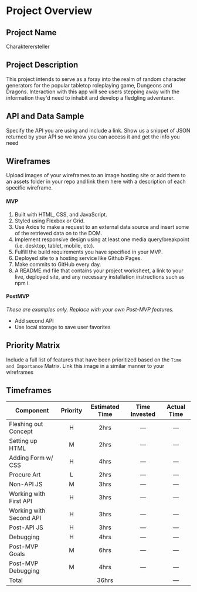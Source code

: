 # Project Overview

## Project Name

Charakterersteller

## Project Description

This project intends to serve as a foray into the realm of random character generators for the popular tabletop roleplaying game, Dungeons and Dragons. Interaction with this app will see users stepping away with the information they'd need to inhabit and develop a fledgling adventurer.

## API and Data Sample

Specify the API you are using and include a link. Show us a snippet of JSON returned by your API so we know you can access it and get the info you need

## Wireframes

Upload images of your wireframes to an image hosting site or add them to an assets folder in your repo and link them here with a description of each specific wireframe.

#### MVP 

1. Built with HTML, CSS, and JavaScript.
2. Styled using Flexbox or Grid.
3. Use Axios to make a request to an external data source and insert some of the retrieved data on to the DOM.
4. Implement responsive design using at least one media query/breakpoint (i.e. desktop, tablet, mobile, etc).
5. Fulfill the build requirements you have specified in your MVP.
6. Deployed site to a hosting service like Github Pages.
7. Make commits to GitHub every day.
8. A README.md file that contains your project worksheet, a link to your live, deployed site, and any necessary installation instructions such as npm i.

#### PostMVP  
*These are examples only. Replace with your own Post-MVP features.*

- Add second API
- Use local storage to save user favorites

## Priority Matrix

Include a full list of features that have been prioritized based on the `Time and Importance` Matrix.  Link this image in a similar manner to your wireframes

## Timeframes

| Component | Priority | Estimated Time | Time Invested | Actual Time |
| --- | :---: |  :---: | :---: | :---: |
| Fleshing out Concept | H | 2hrs| — | — |
| Setting up HTML | M | 2hrs | — | — |
| Adding Form w/ CSS | H | 4hrs | — | — |
| Procure Art | L | 2hrs | — | — |
| Non-API JS | M | 3hrs | — | — |
| Working with First API | H | 3hrs | — | — |
| Working with Second API | H | 3hrs | — | — |
| Post-API JS | H | 3hrs | — | — |
| Debugging | H | 4hrs | — | — |
| Post-MVP Goals | M | 6hrs | — | — |
| Post-MVP Debugging | M | 4hrs | — | — |
| Total |  | 36hrs |  | — |